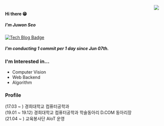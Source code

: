 <img align='right' src="https://github-readme-stats.vercel.app/api?username=JJuOn">

#### Hi there 😁
##### I'm Juwon Seo
[![Tech Blog Badge](http://img.shields.io/badge/-Tech%20blog-black?style=flat-square&logo=tistory&link=https://jjuon.tistory.com)](https://jjuon.tistory.com/) 

##### I'm conducting 1 commit per 1 day since Jun 07th.
### I'm Interested in...
- Computer Vision
- Web Backend
- Algorithm  

### Profile  
(17.03 ~ ) 경희대학교 컴퓨터공학과  
(19.01 ~ 19.12) 경희대학교 컴퓨터공학과 학술동아리 D.COM 동아리장  
(21.04 ~ ) 교육봉사단 AIoT 운영  
<!--
**JJuOn/JJuOn** is a ✨ _special_ ✨ repository because its `README.md` (this file) appears on your GitHub profile.

Here are some ideas to get you started:

- 🔭 I’m currently working on ...
- 🌱 I’m currently learning ...
- 👯 I’m looking to collaborate on ...
- 🤔 I’m looking for help with ...
- 💬 Ask me about ...
- 📫 How to reach me: ...
- 😄 Pronouns: ...
- ⚡ Fun fact: ...
-->
